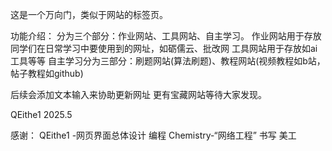 这是一个万向门，类似于网站的标签页。

功能介绍：
分为三个部分：作业网站、工具网站、自主学习。
作业网站用于存放同学们在日常学习中要使用到的网址，如砺儒云、批改网
工具网站用于存放如ai工具等等
自主学习分为三部分：刷题网站(算法刷题)、教程网站(视频教程如b站，帖子教程如github)

后续会添加文本输入来协助更新网址
更有宝藏网站等待大家发现。

QEithe1
2025.5

感谢：
QEithe1  -网页界面总体设计 编程 
Chemistry-“网络工程” 书写 美工
